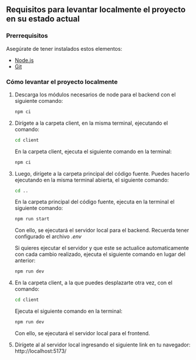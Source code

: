 ## Requisitos para levantar localmente el proyecto en su estado actual

### Prerrequisitos

Asegúrate de tener instalados estos elementos:

- [Node.js](https://nodejs.org/)
- [Git](https://git-scm.com/downloads)

### Cómo levantar el proyecto localmente

1. Descarga los módulos necesarios de node para el backend con el siguiente comando:

   ```bash
   npm ci
   ```

1. Dirígete a la carpeta client, en la misma terminal, ejecutando el comando:

   ```bash
   cd client
   ```

   En la carpeta client, ejecuta el siguiente comando en la terminal:

   ```bash
   npm ci
   ```

1. Luego, dirígete a la carpeta principal del código fuente. Puedes hacerlo ejecutando en la misma terminal abierta, el siguiente comando:

   ```bash
   cd ..
   ```

   En la carpeta principal del código fuente, ejecuta en la terminal el siguiente comando:

   ```bash
   npm run start
   ```

   Con ello, se ejecutará el servidor local para el backend. Recuerda tener configurado el archivo _.env_

   Si quieres ejecutar el servidor y que este se actualice automaticamente con cada cambio realizado, ejecuta el siguiente comando en lugar del anterior:

   ```bash
   npm run dev
   ```

1. En la carpeta client, a la que puedes desplazarte otra vez, con el comando:

   ```bash
   cd client
   ```

   Ejecuta el siguiente comando en la terminal:

   ```bash
   npm run dev
   ```

   Con ello, se ejecutará el servidor local para el frontend.

1. Dirígete al al servidor local ingresando el siguiente link en tu navegador: http://localhost:5173/
